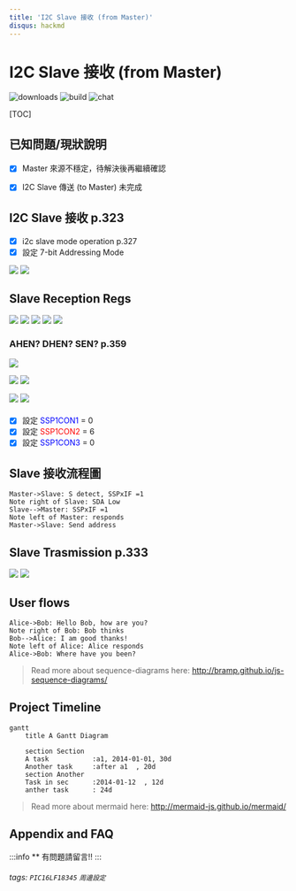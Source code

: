 ```yaml
---
title: 'I2C Slave 接收 (from Master)'
disqus: hackmd
---
```


I2C Slave 接收 (from Master)
===
![downloads](https://img.shields.io/github/downloads/atom/atom/total.svg)
![build](https://img.shields.io/appveyor/ci/:user/:repo.svg)
![chat](https://img.shields.io/discord/:serverId.svg)

<style>
.blue {  color: blue; }
.red  {  color: red;  }
</style>


[TOC]
## 已知問題/現狀說明
#### 
- [x] Master 來源不穩定，待解決後再繼續確認
- [x] I2C Slave 傳送 (to Master) 未完成


## I2C Slave 接收 p.323
 
#### 
- [x] i2c slave mode operation p.327
- [x] 設定 7-bit Addressing Mode

![](https://i.imgur.com/xjISFNf.png)
![](https://i.imgur.com/nme3Jyb.png)


Slave Reception Regs
---

![](https://i.imgur.com/W6qUwHG.png)
![](https://i.imgur.com/ajlxeSf.png)
![](https://i.imgur.com/zpUvx38.png)
![](https://i.imgur.com/LH9GmRQ.png)
![](https://i.imgur.com/LczhJLV.png)


### AHEN? DHEN? SEN?   p.359


![](https://i.imgur.com/5jaAByY.png)

![](https://i.imgur.com/hZGY2MT.png)
![](https://i.imgur.com/KIpwLrt.png)

![](https://i.imgur.com/AyjWHDC.png)
![](https://i.imgur.com/AIpJlir.png)


#### 
- [x] 設定  <span class="blue">SSP1CON1</span> = 0
- [x] 設定 <span class="red">SSP1CON2</span> = 6
- [x] 設定 <span class="blue">SSP1CON3</span> = 0

Slave 接收流程圖
---

```sequence
Master->Slave: S detect, SSPxIF =1 
Note right of Slave: SDA Low
Slave-->Master: SSPxIF =1
Note left of Master: responds
Master->Slave: Send address

```

Slave Trasmission p.333
---
![](https://i.imgur.com/Dl1xnb8.png)
![](https://i.imgur.com/2nh3mHN.png)


User flows
---
```sequence
Alice->Bob: Hello Bob, how are you?
Note right of Bob: Bob thinks
Bob-->Alice: I am good thanks!
Note left of Alice: Alice responds
Alice->Bob: Where have you been?
```

> Read more about sequence-diagrams here: http://bramp.github.io/js-sequence-diagrams/

Project Timeline
---
```mermaid
gantt
    title A Gantt Diagram

    section Section
    A task           :a1, 2014-01-01, 30d
    Another task     :after a1  , 20d
    section Another
    Task in sec      :2014-01-12  , 12d
    anther task      : 24d
```

> Read more about mermaid here: http://mermaid-js.github.io/mermaid/

## Appendix and FAQ

:::info
** 有問題請留言!!
:::

###### tags: `PIC16LF18345` `周邊設定`
